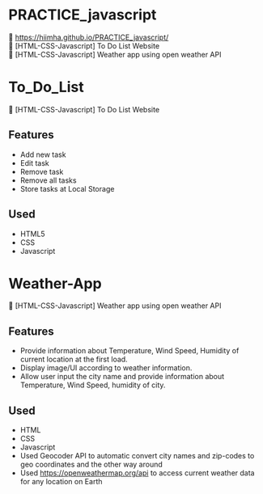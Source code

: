 # PRACTICE_javascript

📌 https://hiimha.github.io/PRACTICE_javascript/ \
🌸 [HTML-CSS-Javascript] To Do List Website \
🌸 [HTML-CSS-Javascript] Weather app using open weather API

# To_Do_List

🌸 [HTML-CSS-Javascript] To Do List Website

## Features

- Add new task
- Edit task
- Remove task
- Remove all tasks
- Store tasks at Local Storage

## Used

- HTML5
- CSS
- Javascript

# Weather-App

🌸 [HTML-CSS-Javascript] Weather app using open weather API

## Features

- Provide information about Temperature, Wind Speed, Humidity of current location at the first load.
- Display image/UI according to weather information.
- Allow user input the city name and provide information about Temperature, Wind Speed, humidity of city.

## Used

- HTML
- CSS
- Javascript
- Used Geocoder API to automatic convert city names and zip-codes to geo coordinates and the other way around
- Used https://openweathermap.org/api to access current weather data for any location on Earth
